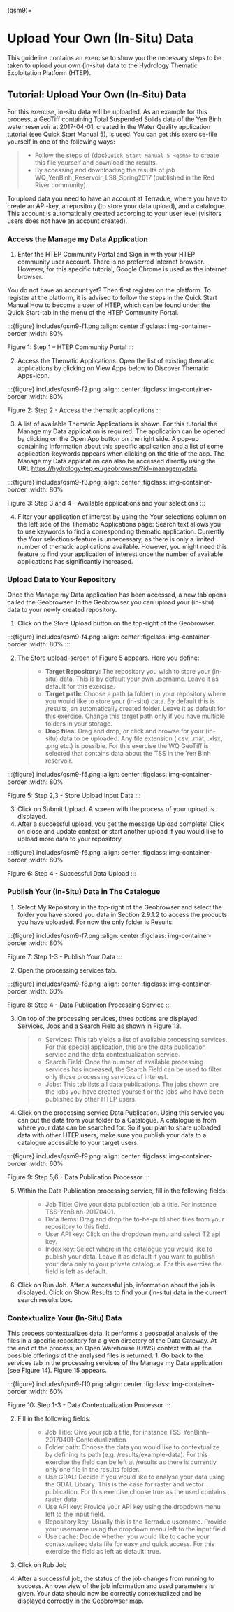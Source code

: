 (qsm9)=

# Upload Your Own (In-Situ) Data

This guideline contains an exercise to show you the necessary steps to be taken to upload your own (in-situ) data to the Hydrology Thematic Exploitation Platform (HTEP).

## Tutorial: Upload Your Own (In-Situ) Data

For this exercise, in-situ data will be uploaded. As an example for this process, a GeoTiff containing Total Suspended Solids data of the Yen Binh water reservoir at 2017-04-01, created in the Water Quality application tutorial (see Quick Start Manual 5), is used. You can get this exercise-file yourself in one of the following ways:

> - Follow the steps of {doc}`Quick Start Manual 5 <qsm5>` to create this file yourself and download the results.
> - By accessing and downloading the results of job WQ_YenBinh_Reservoir_LS8_Spring2017 (published in the Red River community).

To upload data you need to have an account at Terradue, where you have to create an API-key, a repository (to store your data upload), and a catalogue. This account is automatically created according to your user level (visitors users does not have an account created).

### Access the Manage my Data Application

1. Enter the HTEP Community Portal and Sign in with your HTEP community user account. There is no preferred internet browser. However, for this specific tutorial, Google Chrome is used as the internet browser.

You do not have an account yet? Then first register on the platform. To register at the platform, it is advised to follow the steps in the Quick Start Manual How to become a user of HTEP, which can be found under the Quick Start-tab in the menu of the HTEP Community Portal.

:::{figure} includes/qsm9-f1.png
:align: center
:figclass: img-container-border
:width: 80%

Figure 1: Step 1 – HTEP Community Portal
:::

2. Access the Thematic Applications. Open the list of existing thematic applications by clicking on View Apps below to Discover Thematic Apps-icon.

:::{figure} includes/qsm9-f2.png
:align: center
:figclass: img-container-border
:width: 80%

Figure 2: Step 2 - Access the thematic applications
:::

3. A list of available Thematic Applications is shown. For this tutorial the Manage my Data application is required. The application can be opened by clicking on the Open App button on the right side. A pop-up containing information about this specific application and a list of some application-keywords appears when clicking on the title of the app. The Manage my Data application can also be accessed directly using the URL <https://hydrology-tep.eu/geobrowser/?id=managemydata>.

:::{figure} includes/qsm9-f3.png
:align: center
:figclass: img-container-border
:width: 80%

Figure 3: Step 3 and 4 - Available applications and your selections
:::

4. Filter your application of interest by using the Your selections column on the left side of the Thematic Applications page: Search text allows you to use keywords to find a corresponding thematic application. Currently the Your selections-feature is unnecessary, as there is only a limited number of thematic applications available. However, you might need this feature to find your application of interest once the number of available applications has significantly increased.

### Upload Data to Your Repository

Once the Manage my Data application has been accessed, a new tab opens called the Geobrowser. In the Geobrowser you can upload your (in-situ) data to your newly created repository.

1. Click on the Store Upload button on the top-right of the Geobrowser.

:::{figure} includes/qsm9-f4.png
:align: center
:figclass: img-container-border
:width: 80%
:::

2. The Store upload-screen of Figure 5 appears. Here you define:

   > - **Target Repository:** The repository you wish to store your (in-situ) data. This is by default your own username. Leave it as default for this exercise.
   > - **Target path:** Choose a path (a folder) in your repository where you would like to store your (in-situ) data. By default this is /results, an automatically created folder. Leave it as default for this exercise. Change this target path only if you have multiple folders in your storage.
   > - **Drop files:** Drag and drop, or click and browse for your (in-situ) data to be uploaded. Any file extension (.csv, .mat, .xlsx, .png etc.) is possible. For this exercise the WQ GeoTiff is selected that contains data about the TSS in the Yen Binh reservoir.

:::{figure} includes/qsm9-f5.png
:align: center
:figclass: img-container-border
:width: 80%

Figure 5: Step 2,3 - Store Upload Input Data
:::

3. Click on Submit Upload. A screen with the process of your upload is displayed.
4. After a successful upload, you get the message Upload complete! Click on close and update context or start another upload if you would like to upload more data to your repository.

:::{figure} includes/qsm9-f6.png
:align: center
:figclass: img-container-border
:width: 80%

Figure 6: Step 4 - Successful Data Upload
:::

### Publish Your (In-Situ) Data in The Catalogue

1. Select My Repository in the top-right of the Geobrowser and select the folder you have stored you data in Section 2.9.1.2 to access the products you have uploaded. For now the only folder is Results.

:::{figure} includes/qsm9-f7.png
:align: center
:figclass: img-container-border
:width: 80%

Figure 7: Step 1-3 - Publish Your Data
:::

2. Open the processing services tab.

:::{figure} includes/qsm9-f8.png
:align: center
:figclass: img-container-border
:width: 60%

Figure 8: Step 4 - Data Publication Processing Service
:::

3. On top of the processing services, three options are displayed: Services, Jobs and a Search Field as shown in Figure 13.

   > - Services: This tab yields a list of available processing services. For this special application, this are the data publication service and the data contextualization service.
   > - Search Field: Once the number of available processing services has increased, the Search Field can be used to filter only those processing services of interest.
   > - Jobs: This tab lists all data publications. The jobs shown are the jobs you have created yourself  or the jobs who have been published by other HTEP users.

4. Click on the processing service Data Publication. Using this service you can put the data from your folder to a Catalogue. A catalogue is from where your data can be searched for. So if you plan to share uploaded data with other HTEP users, make sure you publish your data to a catalogue accessible to your target users.

:::{figure} includes/qsm9-f9.png
:align: center
:figclass: img-container-border
:width: 60%

Figure 9: Step 5,6 - Data Publication Processor
:::

5. Within the Data Publication processing service, fill in the following fields:

   > - Job Title: Give your data publication job a title. For instance TSS-YenBinh-20170401.
   > - Data Items: Drag and drop the to-be-published files from your repository to this field.
   > - User API key: Click on the dropdown menu and select T2 api key.
   > - Index key: Select where in the catalogue you would like to publish your data. Leave it as default if you want to publish your data only to your private catalogue. For this exercise the field is left as default.

6. Click on Run Job. After a successful job, information about the job is displayed. Click on Show Results to find your (in-situ) data in the current search results box.

### Contextualize Your (In-Situ) Data

This process contextualizes data. It performs a geospatial analysis of the files in a specific repository for a given directory of the Data Gateway. At the end of the process, an Open Warehouse (OWS) context with all the possible offerings of the analysed files is returned.
1\. Go back to the services tab in the processing services of the Manage my Data application (see Figure 14). Figure 15 appears.

:::{figure} includes/qsm9-f10.png
:align: center
:figclass: img-container-border
:width: 60%

Figure 10: Step 1-3 - Data Contextualization Processor
:::

2. Fill in the following fields:

   > - Job Title: Give your job a title, for instance TSS-YenBinh-20170401-Contextualization
   > - Folder path: Choose the data you would like to contextualize by defining its path (e.g. /results/example-data). For this exercise the field can be left at /results as there is currently only one file in the results folder.
   > - Use GDAL: Decide if you would like to analyse your data using the GDAL Library. This is the case for raster and vector publication. For this exercise choose true as the used contains raster data.
   > - Use API key: Provide your API key using the dropdown menu left to the input field.
   > - Repository key: Usually this is the Terradue username. Provide your username using the dropdown menu left to the input field.
   > - Use cache: Decide whether you would like to cache your contextualized data file for easy and quick access. For this exercise the field as left as default: true.

3. Click on Rub Job

4. After a successful job, the status of the job changes from running to success. An overview of the job information and used parameters is given. Your data should now be correctly contextualized and be displayed correctly in the Geobrowser map.
